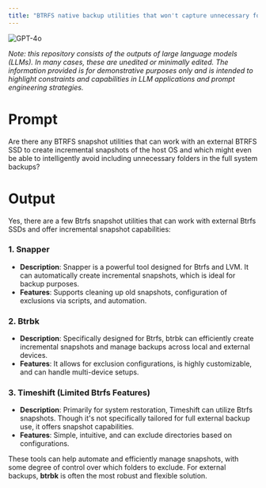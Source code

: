```yaml
---
title: "BTRFS native backup utilities that won't capture unnecessary folders"
---
```

![GPT-4o](https://img.shields.io/badge/GPT--4o-3333FF?style=for-the-badge&logo=openai&logoColor=white)



*Note: this repository consists of the outputs of large language models (LLMs). In many cases, these are unedited or minimally edited. The information provided is for demonstrative purposes only and is intended to highlight constraints and capabilities in LLM applications and prompt engineering strategies.*



# Prompt

Are there any BTRFS snapshot utilities that can work with an external BTRFS SSD to create incremental snapshots of the host OS and which might even be able to intelligently avoid including unnecessary folders in the full system backups?

# Output

Yes, there are a few Btrfs snapshot utilities that can work with external Btrfs SSDs and offer incremental snapshot capabilities:

### 1. **Snapper**
- **Description**: Snapper is a powerful tool designed for Btrfs and LVM. It can automatically create incremental snapshots, which is ideal for backup purposes. 
- **Features**: Supports cleaning up old snapshots, configuration of exclusions via scripts, and automation.

### 2. **Btrbk**
- **Description**: Specifically designed for Btrfs, btrbk can efficiently create incremental snapshots and manage backups across local and external devices.
- **Features**: It allows for exclusion configurations, is highly customizable, and can handle multi-device setups.

### 3. **Timeshift (Limited Btrfs Features)**
- **Description**: Primarily for system restoration, Timeshift can utilize Btrfs snapshots. Though it's not specifically tailored for full external backup use, it offers snapshot capabilities.
- **Features**: Simple, intuitive, and can exclude directories based on configurations.

These tools can help automate and efficiently manage snapshots, with some degree of control over which folders to exclude. For external backups, **btrbk** is often the most robust and flexible solution.